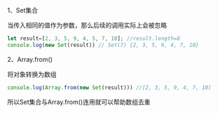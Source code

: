 1、Set集合

当传入相同的值作为参数，那么后续的调用实际上会被忽略

```javascript
let result=[2, 3, 5, 9, 4, 5, 7, 10]; //result.length=8
console.log(new Set(result)) // Set(7) {2, 3, 5, 9, 4, 7, 10}
```

2、Array.from()

将对象转换为数组

```javascript
console.log(Array.from(new Set(result))) //[2, 3, 5, 9, 4, 7, 10]
```

所以Set集合与Array.from()连用就可以帮助数组去重
